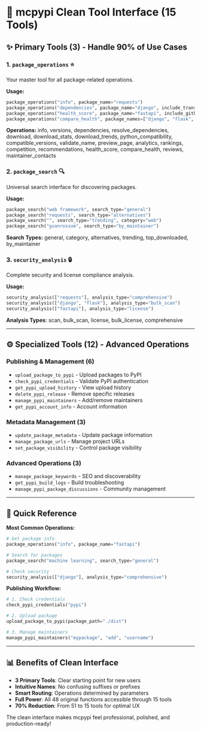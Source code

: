 # 🎯 mcpypi Clean Tool Interface (15 Tools)

## **✨ Primary Tools (3) - Handle 90% of Use Cases**

### 1. **`package_operations`** ⭐
Your master tool for all package-related operations.

**Usage:**
```python
package_operations("info", package_name="requests")
package_operations("dependencies", package_name="django", include_transitive=True)
package_operations("health_score", package_name="fastapi", include_github_metrics=True)
package_operations("compare_health", package_names=["django", "flask", "fastapi"])
```

**Operations:** info, versions, dependencies, resolve_dependencies, download, download_stats, download_trends, python_compatibility, compatible_versions, validate_name, preview_page, analytics, rankings, competition, recommendations, health_score, compare_health, reviews, maintainer_contacts

### 2. **`package_search`** 🔍
Universal search interface for discovering packages.

**Usage:**
```python
package_search("web framework", search_type="general")
package_search("requests", search_type="alternatives")
package_search("", search_type="trending", category="web")
package_search("gvanrossum", search_type="by_maintainer")
```

**Search Types:** general, category, alternatives, trending, top_downloaded, by_maintainer

### 3. **`security_analysis`** 🔒
Complete security and license compliance analysis.

**Usage:**
```python
security_analysis(["requests"], analysis_type="comprehensive")
security_analysis(["django", "flask"], analysis_type="bulk_scan")
security_analysis(["fastapi"], analysis_type="license")
```

**Analysis Types:** scan, bulk_scan, license, bulk_license, comprehensive

---

## **⚙️ Specialized Tools (12) - Advanced Operations**

### Publishing & Management (6)
- `upload_package_to_pypi` - Upload packages to PyPI
- `check_pypi_credentials` - Validate PyPI authentication
- `get_pypi_upload_history` - View upload history
- `delete_pypi_release` - Remove specific releases
- `manage_pypi_maintainers` - Add/remove maintainers
- `get_pypi_account_info` - Account information

### Metadata Management (3)
- `update_package_metadata` - Update package information
- `manage_package_urls` - Manage project URLs
- `set_package_visibility` - Control package visibility

### Advanced Operations (3)
- `manage_package_keywords` - SEO and discoverability
- `get_pypi_build_logs` - Build troubleshooting
- `manage_pypi_package_discussions` - Community management

---

## **🎯 Quick Reference**

**Most Common Operations:**
```python
# Get package info
package_operations("info", package_name="fastapi")

# Search for packages
package_search("machine learning", search_type="general")

# Check security
security_analysis(["django"], analysis_type="comprehensive")
```

**Publishing Workflow:**
```python
# 1. Check credentials
check_pypi_credentials("pypi")

# 2. Upload package
upload_package_to_pypi(package_path="./dist")

# 3. Manage maintainers
manage_pypi_maintainers("mypackage", "add", "username")
```

---

## **📊 Benefits of Clean Interface**

- **3 Primary Tools**: Clear starting point for new users
- **Intuitive Names**: No confusing suffixes or prefixes
- **Smart Routing**: Operations determined by parameters
- **Full Power**: All 48 original functions accessible through 15 tools
- **70% Reduction**: From 51 to 15 tools for optimal UX

The clean interface makes mcpypi feel professional, polished, and production-ready!